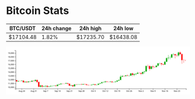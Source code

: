 # Bitcoin Stats

BTC/USDT|24h change|24h high|24h low|
|---|---|---|---|
|$17104.48|1.82%|$17235.70|$16438.08|

<img src="./chart.svg">

